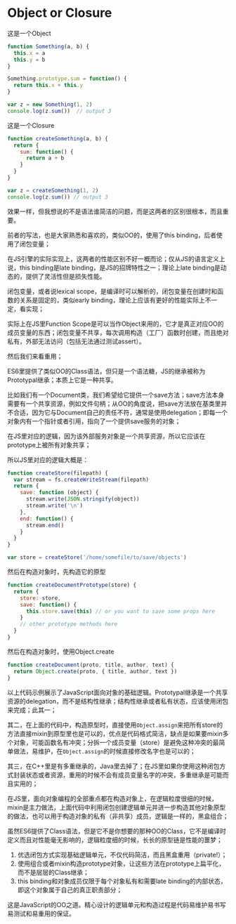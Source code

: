 # Object or Closure

这是一个Object

```javascript
function Something(a, b) {
  this.x = a
  this.y = b
}

Something.prototype.sum = function() {
  return this.x + this.y
}

var z = new Something(1, 2)
console.log(z.sum())  // output 3
```

这是一个Closure

```javascript
function createSomething(a, b) {
  return {
    sum: function() {
      return a + b
    }
  }
}

var z = createSomething(1, 2)
console.log(z.sum()) // output 3
````

效果一样，但我想说的不是语法谁简洁的问题，而是这两者的区别很根本，而且重要。

前者的写法，也是大家熟悉和喜欢的，类似OO的，使用了this binding，后者使用了闭包变量；

在JS引擎的实际实现上，这两者的性能区别不好一概而论；仅从JS的语言定义上说，this binding是late binding，是JS的招牌特性之一；理论上late binding是动态的，提供了灵活性但是损失性能。

闭包变量，或者说lexical scope，是编译时可以解析的，闭包变量在创建时和函数的关系是固定的，类似early binding，理论上应该有更好的性能实际上不一定，看实现；

实际上在JS里Function Scope是可以当作Object来用的，它才是真正对应OO的成员变量的东西；闭包变量不共享，每次调用构造（工厂）函数时创建，而且绝对私有，外部无法访问（包括无法通过测试assert）。

然后我们来看重用；

ES6里提供了类似OO的Class语法，但只是一个语法糖，JS的继承被称为Prototypal继承；本质上它是一种共享。

比如我们有一个Document类，我们希望给它提供一个save方法；save方法本身需要有一个共享资源，例如文件句柄；从OO的角度说，把save方法放在基类里并不合适，因为它与Document自己的责任不符，通常是使用delegation；即每一个对象内有一个指针或者引用，指向了一个提供save服务的对象；

在JS里对应的逻辑，因为该外部服务对象是一个共享资源，所以它应该在prototype上被所有对象共享；

所以JS里对应的逻辑大概是：

```js
function createStore(filepath) {
  var stream = fs.createWriteStream(filepath)
  return {
    save: function (object) {
      stream.write(JSON.stringify(object))
      stream.write('\n')
    },
    end: function() {
      stream.end()
    }
  }
}

var store = createStore('/home/somefile/to/save/objects')
```

然后在构造对象时，先构造它的原型
```js
function createDocumentPrototype(store) {
  return {
    store: store,
    save: function() {
      this.store.save(this) // or you want to save some props here
    }
    // other prototype methods here
  }
}
```

然后在构造对象时，使用Object.create
```js
function createDocument(proto, title, author, text) {
  return Object.create(proto, { title, author, text })
}
```

以上代码示例展示了JavaScript面向对象的基础逻辑。Prototypal继承是一个共享资源的delegation，而不是结构性继承；结构性继承或者私有状态，应该使用闭包来完成；此其一；

其二，在上面的代码中，构造原型时，直接使用`Object.assign`来把所有store的方法直接mixin到原型里也是可以的，优点是代码格式简洁，缺点是如果要mixin多个对象，可能函数名有冲突；分拆一个成员变量（store）是避免这种冲突的最简单做法，易维护，在`Object.assign`的时候直接修改名字也是可以的；

其三，在C++里是有多重继承的，Java里去掉了；在JS里如果你使用这种闭包方式封装状态或者资源，重用的时候不会有成员变量名字的冲突，多重继承是可能而且实用的；

在JS里，面向对象编程的全部重点都在构造对象上，在逻辑粒度很细的时候，mixin是主力做法，上面代码中利用闭包创建逻辑单元并进一步构造其他对象原型的做法，也可以用于构造对象的私有（非共享）成员，逻辑是一样的，黑盒组合；

虽然ES6提供了Class语法，但是它不是你想要的那种OO的Class，它不是编译时定义而且对性能毫无影响的，逻辑粒度细的时候，长长的原型链是性能的噩梦；

1. 优选闭包方式实现基础逻辑单元，不仅代码简洁，而且黑盒重用（private!）；
2. 使用组合或者mixin构造prototype对象，让这些方法在prototype上扁平化，而不是层层的Class继承；
3. this binding和对象成员仅限于每个对象私有和需要late binding的内部状态，即这个对象属于自己的真正职责部分；

这是JavaScript的OO之道。精心设计的逻辑单元和构造过程是代码易维护易书写易测试和易重用的保证。









